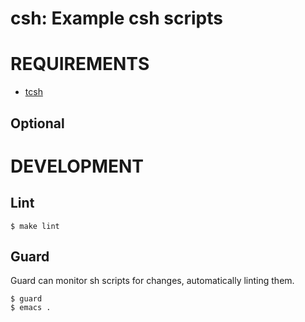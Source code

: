 # csh: Example csh scripts

# REQUIREMENTS

* [tcsh](http://www.tcsh.org/Welcome)

## Optional

# DEVELOPMENT

## Lint

```
$ make lint
```

## Guard

Guard can monitor sh scripts for changes, automatically linting them.

```
$ guard
$ emacs .
```
